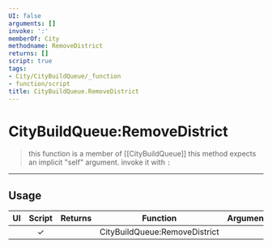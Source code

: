 ```yaml
---
UI: false
arguments: []
invoke: ':'
memberOf: City
methodname: RemoveDistrict
returns: []
script: true
tags:
- City/CityBuildQueue/_function
- function/script
title: CityBuildQueue.RemoveDistrict
---
```

# CityBuildQueue:RemoveDistrict
> this function is a member of [[CityBuildQueue]]
> this method expects an implicit "self" argument. invoke it with `:`
-----
## Usage
|  UI | Script | Returns | Function | Arguments |
|:---:|:------:|-------:|:--------:|:---------|
| |✓||CityBuildQueue:RemoveDistrict||
